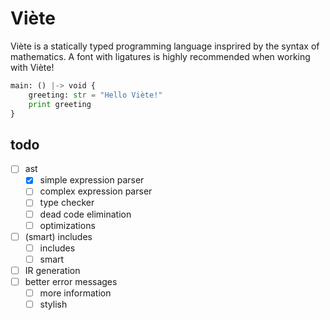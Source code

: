 # Viète

Viète is a statically typed programming language insprired by the syntax of mathematics. A font with ligatures is highly recommended when working with Viète!

```py
main: () |-> void {
    greeting: str = "Hello Viète!"
    print greeting    
}
```

## todo

- [ ] ast
    - [x] simple expression parser
    - [ ] complex expression parser
    - [ ] type checker
    - [ ] dead code elimination
    - [ ] optimizations
- [ ] (smart) includes
    - [ ] includes
    - [ ] smart
- [ ] IR generation
- [ ] better error messages
    - [ ] more information
    - [ ] stylish
